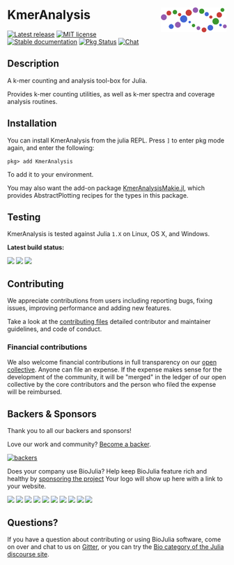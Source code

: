 # <img align="right" src="./sticker.svg" width="30%"> KmerAnalysis

[![Latest release](https://img.shields.io/github/release/BioJulia/KmerAnalysis.jl.svg)](https://github.com/BioJulia/KmerAnalysis.jl/releases/latest)
[![MIT license](https://img.shields.io/badge/license-MIT-green.svg)](https://github.com/BioJulia/KmerAnalysis.jl/blob/master/LICENSE) 
[![Stable documentation](https://img.shields.io/badge/docs-stable-blue.svg)](https://biojulia.github.io/KmerAnalysis.jl/stable)
[![Pkg Status](http://www.repostatus.org/badges/latest/active.svg)](http://www.repostatus.org/#active)
[![Chat](https://img.shields.io/gitter/room/BioJulia/KmerAnalysis.jl.svg)](https://gitter.im/BioJulia/KmerAnalysis.jl)


## Description

A k-mer counting and analysis tool-box for Julia.

Provides k-mer counting utilities, as well as k-mer spectra and coverage analysis routines.

## Installation

You can install KmerAnalysis from the julia REPL. Press `]` to enter pkg mode
again, and enter the following:

```
pkg> add KmerAnalysis
```

To add it to your environment.

You may also want the add-on package
[KmerAnalysisMakie.jl](https://biojulia.dev/KmerAnalysis.jl/stable), which
provides AbstractPlotting recipes for the types in this package.

## Testing

KmerAnalysis is tested against Julia `1.X` on Linux, OS X, and Windows.

**Latest build status:**

[![](https://travis-ci.com/BioJulia/KmerAnalysis.jl.svg?branch=master)](https://travis-ci.com/BioJulia/KmerAnalysis.jl)
![](https://github.com/BioJulia/KmerAnalysis.jl/workflows/Unit%20testing/badge.svg)
![](https://github.com/BioJulia/KmerAnalysis.jl/workflows/Documentation/badge.svg)


## Contributing

We appreciate contributions from users including reporting bugs, fixing
issues, improving performance and adding new features.

Take a look at the [contributing files](https://github.com/BioJulia/Contributing)
detailed contributor and maintainer guidelines, and code of conduct.


### Financial contributions

We also welcome financial contributions in full transparency on our
[open collective](https://opencollective.com/biojulia).
Anyone can file an expense. If the expense makes sense for the development
of the community, it will be "merged" in the ledger of our open collective by
the core contributors and the person who filed the expense will be reimbursed.


## Backers & Sponsors

Thank you to all our backers and sponsors!

Love our work and community? [Become a backer](https://opencollective.com/biojulia#backer).

[![backers](https://opencollective.com/biojulia/backers.svg?width=890)](https://opencollective.com/biojulia#backers)

Does your company use BioJulia? Help keep BioJulia feature rich and healthy by
[sponsoring the project](https://opencollective.com/biojulia#sponsor)
Your logo will show up here with a link to your website.

[![](https://opencollective.com/biojulia/sponsor/0/avatar.svg)](https://opencollective.com/biojulia/sponsor/0/website)
[![](https://opencollective.com/biojulia/sponsor/1/avatar.svg)](https://opencollective.com/biojulia/sponsor/1/website)
[![](https://opencollective.com/biojulia/sponsor/2/avatar.svg)](https://opencollective.com/biojulia/sponsor/2/website)
[![](https://opencollective.com/biojulia/sponsor/3/avatar.svg)](https://opencollective.com/biojulia/sponsor/3/website)
[![](https://opencollective.com/biojulia/sponsor/4/avatar.svg)](https://opencollective.com/biojulia/sponsor/4/website)
[![](https://opencollective.com/biojulia/sponsor/5/avatar.svg)](https://opencollective.com/biojulia/sponsor/5/website)
[![](https://opencollective.com/biojulia/sponsor/6/avatar.svg)](https://opencollective.com/biojulia/sponsor/6/website)
[![](https://opencollective.com/biojulia/sponsor/7/avatar.svg)](https://opencollective.com/biojulia/sponsor/7/website)
[![](https://opencollective.com/biojulia/sponsor/8/avatar.svg)](https://opencollective.com/biojulia/sponsor/8/website)
[![](https://opencollective.com/biojulia/sponsor/9/avatar.svg)](https://opencollective.com/biojulia/sponsor/9/website)


## Questions?

If you have a question about contributing or using BioJulia software, come
on over and chat to us on [Gitter](https://gitter.im/BioJulia/General), or you can try the
[Bio category of the Julia discourse site](https://discourse.julialang.org/c/domain/bio).
